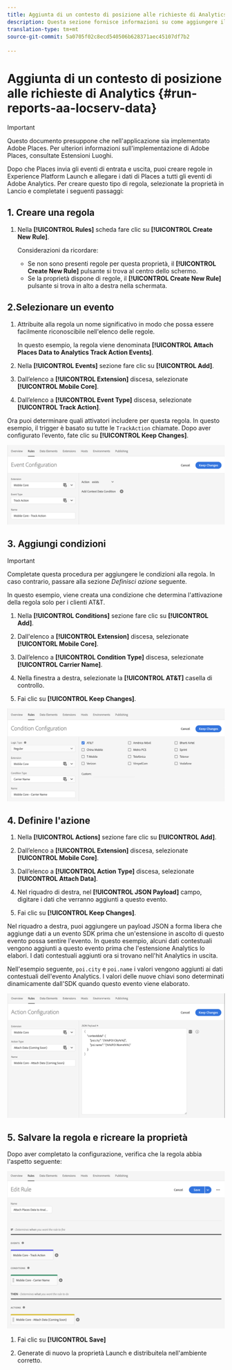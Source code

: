 ```yaml
---
title: Aggiunta di un contesto di posizione alle richieste di Analytics
description: Questa sezione fornisce informazioni su come aggiungere il contesto della posizione alle richieste di Analytics.
translation-type: tm+mt
source-git-commit: 5a0705f02c8ecd540506b628371aec45107df7b2

---
```



# Aggiunta di un contesto di posizione alle richieste di Analytics {#run-reports-aa-locserv-data}

>[!IMPORTANT]
>
>Questo documento presuppone che nell'applicazione sia implementato Adobe Places. Per ulteriori informazioni sull'implementazione di Adobe Places, consultate Estensioni [](/help/places-ext-aep-sdks/places-extension/places-extension.md)Luoghi.

Dopo che Places invia gli eventi di entrata e uscita, puoi creare regole in Experience Platform Launch e allegare i dati di Places a tutti gli eventi di Adobe Analytics. Per creare questo tipo di regola, selezionate la proprietà in Lancio e completate i seguenti passaggi:

## 1. Creare una regola

1. Nella **[!UICONTROL Rules]** scheda fare clic su **[!UICONTROL Create New Rule]**.

   Considerazioni da ricordare:
   * Se non sono presenti regole per questa proprietà, il **[!UICONTROL Create New Rule]** pulsante si trova al centro dello schermo.
   * Se la proprietà dispone di regole, il **[!UICONTROL Create New Rule]** pulsante si trova in alto a destra nella schermata.

## 2.Selezionare un evento

1. Attribuite alla regola un nome significativo in modo che possa essere facilmente riconoscibile nell'elenco delle regole.

   In questo esempio, la regola viene denominata **[!UICONTROL Attach Places Data to Analytics Track Action Events]**.

1. Nella **[!UICONTROL Events]** sezione fare clic su **[!UICONTROL Add]**.

1. Dall’elenco a **[!UICONTROL Extension]** discesa, selezionate **[!UICONTROL Mobile Core]**.

1. Dall’elenco a **[!UICONTROL Event Type]** discesa, selezionate **[!UICONTROL Track Action]**.

Ora puoi determinare quali attivatori includere per questa regola. In questo esempio, il trigger è basato su tutte le `TrackAction` chiamate. Dopo aver configurato l’evento, fate clic su **[!UICONTROL Keep Changes]**.

!["create a event"](/help/assets/ad-setEvent_use-analytics-data.png)


## 3. Aggiungi condizioni

>[!IMPORTANT]
>
>Completate questa procedura per aggiungere le condizioni alla regola. In caso contrario, passare alla sezione *Definisci azione* seguente.

In questo esempio, viene creata una condizione che determina l'attivazione della regola solo per i clienti AT&amp;T.

1. Nella **[!UICONTROL Conditions]** sezione fare clic su **[!UICONTROL Add]**.

1. Dall'elenco a **[!UICONTROL Extension]** discesa, selezionate **[!UICONTORL Mobile Core]**.

1. Dall’elenco a **[!UICONTROL Condition Type]** discesa, selezionate **[!UICONTROL Carrier Name]**.

1. Nella finestra a destra, selezionate la **[!UICONTROL AT&T]** casella di controllo.

1. Fai clic su **[!UICONTROL Keep Changes]**.

!["create una condizione"](/help/assets/ad-setCondition_use-analytics-data.png)

## 4. Definire l'azione

1. Nella **[!UICONTROL Actions]** sezione fare clic su **[!UICONTROL Add]**.

1. Dall’elenco a **[!UICONTROL Extension]** discesa, selezionate **[!UICONTROL Mobile Core]**.

1. Dall’elenco a **[!UICONTROL Action Type]** discesa, selezionate **[!UICONTROL Attach Data]**.

1. Nel riquadro di destra, nel **[!UICONTROL JSON Payload]** campo, digitare i dati che verranno aggiunti a questo evento.

1. Fai clic su **[!UICONTROL Keep Changes]**.

Nel riquadro a destra, puoi aggiungere un payload JSON a forma libera che aggiunge dati a un evento SDK prima che un'estensione in ascolto di questo evento possa sentire l'evento. In questo esempio, alcuni dati contestuali vengono aggiunti a questo evento prima che l'estensione Analytics lo elabori. I dati contestuali aggiunti ora si trovano nell'hit Analytics in uscita.

Nell'esempio seguente, `poi.city` e `poi.name` i valori vengono aggiunti ai dati contestuali dell'evento Analytics. I valori delle nuove chiavi sono determinati dinamicamente dall'SDK quando questo evento viene elaborato.

!["create un'azione"](/help/assets/ad-setAction_use-analytics-data.png)

## 5. Salvare la regola e ricreare la proprietà

Dopo aver completato la configurazione, verifica che la regola abbia l'aspetto seguente:

!["la regola è completa."](/help/assets/ad-ruleComplete_use-analytics-data.png)

1. Fai clic su **[!UICONTROL Save]**

1. Generate di nuovo la proprietà Launch e distribuitela nell'ambiente corretto.
